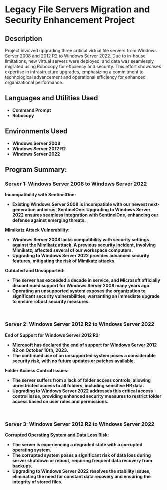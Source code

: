 <h1>Legacy File Servers Migration and Security Enhancement Project</h1>


<h2>Description</h2>
Project involved upgrading three critical virtual file servers from Windows Server 2008 and 2012 R2 to Windows Server 2022. Due to in-house limitations, new virtual servers were deployed, and data was seamlessly migrated using Robocopy for efficiency and security. This effort showcases expertise in infrastructure upgrades, emphasizing a commitment to technological advancement and operational efficiency for enhanced organizational performance.
<br />


<h2>Languages and Utilities Used</h2>

- <b>Command Prompt</b> 
- <b>Robocopy</b>

<h2>Environments Used </h2>

- <b>Windows Server 2008</b>
- <b>Windows Server 2012 R2</b>
- <b>Windows Server 2022</b>

<h2>Program Summary:</h2>

<h3>Server 1: Windows Server 2008 to Windows Server 2022</h3>

<b>Incompatibility with SentinelOne:</b>

- <b>Existing Windows Server 2008 is incompatible with our newest next-generation antivirus, SentinelOne. Upgrading to Windows Server 2022 ensures seamless integration with SentinelOne, enhancing our defense against emerging threats.</b>

<b>Mimikatz Attack Vulnerability:</b>

- <b>Windows Server 2008 lacks compatibility with security settings against the Mimikatz attack. A previous security incident, involving Mimikatz, affected several of our workspace computers.</b>
- <b>Upgrading to Windows Server 2022 provides advanced security features, mitigating the risk of Mimikatz attacks.</b>

<b>Outdated and Unsupported:</b>

- <b>The server has exceeded a decade in service, and Microsoft officially discontinued support for Windows Server 2008 many years ago.</b>
- <b>Operating an unsupported system exposes the organization to significant security vulnerabilities, warranting an immediate upgrade to ensure robust security measures.</b>
<br />

<h3>Server 2: Windows Server 2012 R2 to Windows Server 2022</h3>

<b>End of Support for Windows Server 2012 R2:</b>

- <b>Microsoft has declared the end of support for Windows Server 2012 R2 on October 10th, 2023.</b>
- <b>The continued use of an unsupported system poses a considerable security risk, with no future updates or patches available.</b>

<b>Folder Access Control Issues:</b>

- <b>The server suffers from a lack of folder access controls, allowing unrestricted access to all folders, including sensitive HR data.</b>
- <b>Upgrading to Windows Server 2022 addresses this critical access control issue, providing enhanced security measures to restrict folder access based on user roles and permissions.</b>
<br />

<h3>Server 3: Windows Server 2012 R2 to Windows Server 2022</h3>

<b>Corrupted Operating System and Data Loss Risk:</b>

- <b>The server is experiencing a degraded state with a corrupted operating system.</b>
- <b>The corrupted system poses a significant risk of data loss during server shutdown or reboot, requiring frequent data recovery from backups.</b>
- <b>Upgrading to Windows Server 2022 resolves the stability issues, eliminating the need for constant data recovery and ensuring the integrity of stored files.</b>

<!--
 ```diff
- text in red
+ text in green
! text in orange
# text in gray
@@ text in purple (and bold)@@
```
--!>

